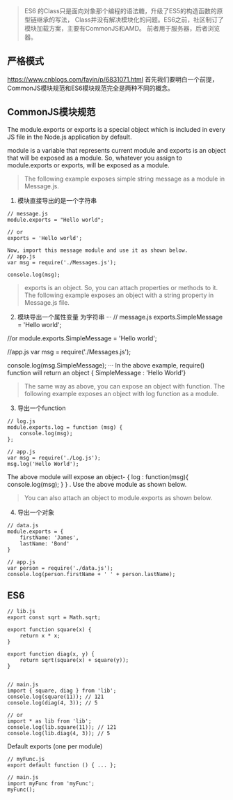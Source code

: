 > ES6 的Class只是面向对象那个编程的语法糖，升级了ES5的构造函数的原型链继承的写法，
Class并没有解决模块化的问题。ES6之前，社区制订了模块加载方案，主要有CommonJS和AMD。
前者用于服务器，后者浏览器。

## 严格模式

https://www.cnblogs.com/fayin/p/6831071.html
首先我们要明白一个前提，CommonJS模块规范和ES6模块规范完全是两种不同的概念。

## CommonJS模块规范
The module.exports or exports is a special object which is included in every JS file in the Node.js application by default. 

module is a variable that represents current module and 
exports is an object that will be exposed as a module. 
So, whatever you assign to module.exports or exports, will be exposed as a module.

> The following example exposes simple string message as a module in Message.js.
1. 模块直接导出的是一个字符串
```
// message.js
module.exports = "Hello world";

// or
exports = 'Hello world';

Now, import this message module and use it as shown below.
// app.js
var msg = require('./Messages.js');

console.log(msg);
```

> exports is an object. So, you can attach properties or methods to it. The following example exposes an object with a string property in Message.js file.
2. 模块导出一个属性变量 为字符串
···
// message.js
exports.SimpleMessage = 'Hello world';

//or
module.exports.SimpleMessage = 'Hello world';


//app.js
var msg = require('./Messages.js');

console.log(msg.SimpleMessage);
···
In the above example, require() function will return an object { SimpleMessage : 'Hello World'}

> The same way as above, you can expose an object with function. The following example exposes an object with log function as a module.
3. 导出一个function
```
// log.js
module.exports.log = function (msg) { 
    console.log(msg);
};

// app.js
var msg = require('./Log.js');
msg.log('Hello World');
```
The above module will expose an object- { log : function(msg){ console.log(msg); } } . Use the above module as shown below.

> You can also attach an object to module.exports as shown below.
4. 导出一个对象
```
// data.js
module.exports = {
    firstName: 'James',
    lastName: 'Bond'
}

// app.js
var person = require('./data.js');
console.log(person.firstName + ' ' + person.lastName);
```

## ES6
```
// lib.js
export const sqrt = Math.sqrt;

export function square(x) {
    return x * x;
}

export function diag(x, y) {
    return sqrt(square(x) + square(y));
}


// main.js
import { square, diag } from 'lib';
console.log(square(11)); // 121
console.log(diag(4, 3)); // 5

// or
import * as lib from 'lib';
console.log(lib.square(11)); // 121
console.log(lib.diag(4, 3)); // 5
```

Default exports (one per module)
```
// myFunc.js
export default function () { ... };

// main.js
import myFunc from 'myFunc';
myFunc();
```


